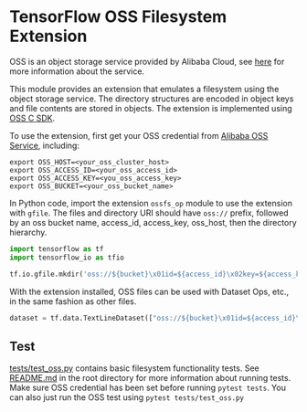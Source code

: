 # TensorFlow OSS Filesystem Extension

OSS is an object storage service provided by Alibaba Cloud, see [here](https://www.alibabacloud.com/product/oss) for more information about the service.

This module provides an extension that emulates a filesystem using the object storage service. The directory structures are encoded in object keys and file contents are stored in objects. The extension is implemented using [OSS C SDK](https://github.com/aliyun/aliyun-oss-c-sdk).

To use the extension, first get your OSS credential from [Alibaba OSS Service](https://www.alibabacloud.com/product/oss), including:

```
export OSS_HOST=<your_oss_cluster_host>
export OSS_ACCESS_ID=<your_oss_access_id>
export OSS_ACCESS_KEY=<you_oss_access_key>
export OSS_BUCKET=<your_oss_bucket_name>
```

In Python code, import the extension `ossfs_op` module to use the extension with `gfile`. The files and directory URI should have `oss://` prefix, followed by an oss bucket name, access_id, access_key, oss_host, then the directory hierarchy.

```python
import tensorflow as tf
import tensorflow_io as tfio

tf.io.gfile.mkdir('oss://${bucket}\x01id=${access_id}\x02key=${access_key}\x02host=${host}/test_dir')
```

With the extension installed, OSS files can be used with Dataset Ops, etc., in the same fashion as other files.

```python
dataset = tf.data.TextLineDataset(["oss://${bucket}\x01id=${access_id}\x02key=${access_key}\x02host=${host}/data_dir/file1"])
```

## Test

[tests/test_oss.py](../../tests/test_ossfs.py) contains basic filesystem functionality tests. See [README.md](../../README.md) in the root directory for more information about running tests. Make sure OSS credential has been set before running `pytest tests`. You can also just run the OSS test using `pytest tests/test_oss.py`
